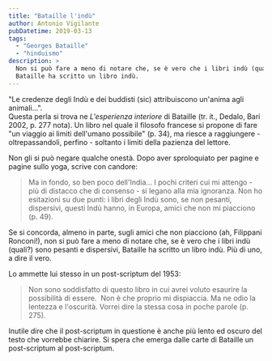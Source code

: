 ```yaml
---
title: "Bataille l'indù"
author: Antonio Vigilante
pubDatetime: 2019-03-13
tags: 
  - "Georges Bataille"
  - "hinduismo"
description: >
  Non si può fare a meno di notare che, se è vero che i libri indù (quali?) sono pesanti e dispersivi, 
  Bataille ha scritto un libro indù.
---
```


"Le credenze degli Indù e dei buddisti (sic) attribuiscono un'anima agli animali...".  
Questa perla si trova ne _L'esperienza interiore_ di Bataille (tr. it., Dedalo, Bari 2002, p. 277 nota). Un libro nel quale il filosofo francese si propone di fare "un viaggio ai limiti dell'umano possibile" (p. 34), ma riesce a raggiungere - oltrepassandoli, perfino - soltanto i limiti della pazienza del lettore.  

Non gli si può negare qualche onestà. Dopo aver sproloquiato per pagine e pagine sullo yoga, scrive con candore:  
  
> Ma in fondo, so ben poco dell'India... I pochi criteri cui mi attengo - più di distacco che di consenso - si legano alla mia ignoranza. Non ho esitazioni su due punti: i libri degli Indù sono, se non pesanti, dispersivi, questi Indù hanno, in Europa, amici che non mi piacciono (p. 49).

  
Se si concorda, almeno in parte, sugli amici che non piacciono (ah, Filippani Ronconi!), non si può fare a meno di notare che, se è vero che i libri indù (quali?) sono pesanti e dispersivi, Bataille ha scritto un libro indù. Più di uno, a dire il vero.  
  
Lo ammette lui stesso in un post-scriptum del 1953:  
  
> Non sono soddisfatto di questo libro in cui avrei voluto esaurire la possibilità di essere.  Non è che proprio mi dispiaccia. Ma ne odio la lentezza e l'oscurità. Vorrei dire la stessa cosa in poche parole (p. 275).

  
Inutile dire che il post-scriptum in questione è anche più lento ed oscuro del testo che vorrebbe chiarire. Si spera che emerga dalle carte di Bataille un post-scriptum al post-scriptum.
